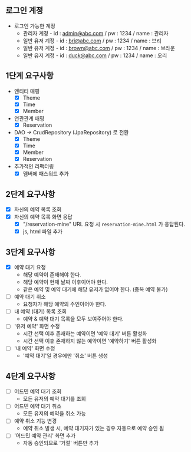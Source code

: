 ## 로그인 계정

- 로그인 가능한 계정
    - 관리자 계정 - id : admin@abc.com / pw : 1234 / name : 관리자
    - 일반 유저 계정 - id : bri@abc.com / pw : 1234 / name : 브리
    - 일반 유저 계정 - id : brown@abc.com / pw : 1234 / name : 브라운
    - 일반 유저 계정 - id : duck@abc.com / pw : 1234 / name : 오리

## 1단계 요구사항

- 엔티티 매핑
    - [x] Theme
    - [x] Time
    - [x] Member
- 연관관계 매핑
    - [x] Reservation
- DAO -> CrudRepository (JpaRepository) 로 전환
    - [x] Theme
    - [x] Time
    - [x] Member
    - [x] Reservation
- 추가적인 리팩터링
    - [x] 멤버에 패스워드 추가

## 2단계 요구사항

- [x] 자신의 예약 목록 조회
- [x] 자신의 예약 목록 화면 응답
    - [x] "/reservation-mine" URL 요청 시 `reservation-mine.html` 가 응답된다.
    - [x] js, html 파일 추가

## 3단계 요구사항

- [x] 예약 대기 요청
  - 해당 예약이 존재해야 한다.
  - 해당 예약이 현재 날짜 이후이어야 한다.
  - 같은 예약 및 예약 대기에 해당 유저가 없어야 한다. (중복 예약 불가)
- [ ] 예약 대기 취소
  - 요청자가 해당 예약의 주인이어야 한다.
- [ ] 내 예약 (대기) 목록 조회
  - 예약 & 예약 대기 목록을 모두 보여주어야 한다.
- [ ] '유저 예약' 화면 수정
  - 시간 선택 이후 존재하는 예약이면 '예약 대기' 버튼 활성화
  - 시간 선택 이휴 존재하지 않는 예약이면 '예약하기' 버튼 활성화
- [ ] '내 예약' 화면 수정
  - '예약 대기'일 경우에만 '취소' 버튼 생성

## 4단계 요구사항

- [ ] 어드민 예약 대기 조회
  - 모든 유저의 예약 대기를 조회
- [ ] 어드민 예약 대기 취소
  - 모든 유저의 예약을 취소 가능
- [ ] 예약 취소 기능 변경
  - 예약 취소 발생 시, 예약 대기자가 있는 경우 자동으로 예약 승인 됨
- [ ] '어드민 예약 관리' 화면 추가
  - 자동 승인되므로 '거절' 버튼만 추가
